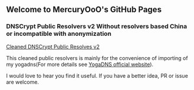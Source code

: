 ## Welcome to MercuryOoO's GitHub Pages

### DNSCrypt Public Resolvers v2 Without resolvers based China or incompatible with anonymization

[Cleaned DNSCrypt Public Resolves v2](url)

This cleaned public resolvers is mainly for the convenience of importing of my yogadns(For more details see [YogaDNS official website](https://yogadns.com/)).

I would love to hear you find it useful. If you have a better idea, PR or issue are welcome.
